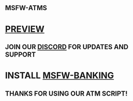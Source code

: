 ## MSFW-ATMS

<h1>
  
 [PREVIEW](https://imgur.com/a/UT3YnMC) 
  
</h1>


## JOIN OUR [DISCORD](https://discord.gg/Kz9YBjPA2U) FOR UPDATES AND SUPPORT

# INSTALL [MSFW-BANKING](https://github.com/MSFWDEVELOPMENT/MSFW-BANKING)

## THANKS FOR USING OUR ATM SCRIPT!
